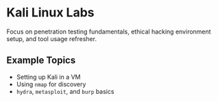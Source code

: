 # Kali Linux Labs

Focus on penetration testing fundamentals, ethical hacking environment setup, and tool usage refresher.

## Example Topics
- Setting up Kali in a VM
- Using `nmap` for discovery
- `hydra`, `metasploit`, and `burp` basics